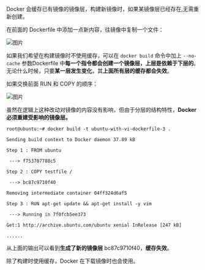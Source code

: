 Docker 会缓存已有镜像的镜像层，构建新镜像时，如果某镜像层已经存在,无需重新创建。

在前面的 Dockerfile 中添加一点新内容，往镜像中复制一个文件：

![图片](http://mmbiz.qpic.cn/mmbiz_png/Hia4HVYXRicqFpR0GJE0I5fjibozEQaYcYibVicXs3oJKV1ycKpDpf8ia6npmoXPJ7Zu1NptAr2Oic9cA8EXx6Cibct3fQ/640?wx_fmt=png&wxfrom=5&wx_lazy=1&wx_co=1)



如果我们希望在构建镜像时不使用缓存，可以在 `docker build` 命令中加上 `--no-cache` 参数Dockerfile 中**每一个指令都会创建一个镜像层，上层是依赖于下层的**。无论什么时候，只要**某一层发生变化**，其**上面所有层的缓存都会失效**。



如果交换前面 RUN 和 COPY 的顺序：

![图片](http://mmbiz.qpic.cn/mmbiz_png/Hia4HVYXRicqFpR0GJE0I5fjibozEQaYcYibgr2vHSjCqdvJM4ATO8ZRwsNqYef6Fq0Vr9LZ967SRyEDC9qEiafNGRQ/640?wx_fmt=png&wxfrom=5&wx_lazy=1&wx_co=1)

虽然在逻辑上这种改动对镜像的内容没有影响，但由于分层的结构特性，**Docker 必须重建受影响的镜像层。**

```
root@ubuntu:~# docker build -t ubuntu-with-vi-dockerfile-3 .

Sending build context to Docker daemon 37.89 kB

Step 1 : FROM ubuntu

 ---> f753707788c5

Step 2 : COPY testfile /

 ---> bc87c9710f40

Removing intermediate container 04ff324d6af5

Step 3 : RUN apt-get update && apt-get install -y vim

 ---> Running in 7f0fcb5ee373

Get:1 http://archive.ubuntu.com/ubuntu xenial InRelease [247 kB]

......
```

从上面的输出可以看到**生成了新的镜像层** bc87c9710f40，**缓存失效**。

除了构建时使用缓存，Docker 在下载镜像时也会使用。
